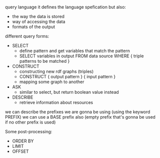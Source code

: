 query language
it defines the language spefication but also:
- the way the data is stored
- way of accessing the data
- formats of the output

different query forms:
- SELECT
	- define pattern and get variables that match the pattern
	- SELECT variables in output FROM data source WHERE { triple patterns to be matched }
- CONSTRUCT
	- constructing new rdf graphs (triples)
	- CONSTRUCT { output pattern } { input pattern }
	- mapping some graph to another
- ASK
	- similar to select, but return boolean value instead
- DESCRIBE
	- retrieve information about resources

we can describe the prefixes we are gonna be using (using the keyword PREFIX)
we can use a BASE prefix also (empty prefix that's gonna be used if no other prefix is used)

Some post-processing:
- ORDER BY
- LIMIT
- OFFSET